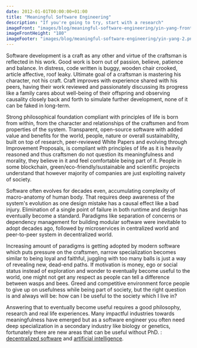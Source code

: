 ```yaml
---
date: 2012-01-01T00:00:00+01:00
title: "Meaningful Software Engineering"
description: "If you're going to try, start with a research"
imageFront: "images/blog/meaningful-software-engineering/yin-yang-front.png"
imageFrontHeight: "180"
imageFooter: "images/blog/meaningful-software-engineering/yin-yang-2.png"
---
```


Software development is a craft as any other and virtue of the craftsman is reflected in his work.
Good work is born out of passion, believe, patience and balance. In distress, code written is buggy, wooden chair crooked,
article affective, roof leaky. Ultimate goal of a craftsman is mastering his character, not his craft. Craft improves with
experience shared with his peers, having their work reviewed and passionately discussing its progress like a family cares about
well-being of their offspring and observing causality closely back and forth to simulate further development, none of it
can be faked in long-term.

Strong philosophical foundation compliant with principles of life is born from within, from the character and
relationships of the craftsmen and from properties of the system. Transparent, open-source software with added value
and benefits for the world, people, nature or overall sustainability, built on top of research, peer-reviewed White
Papers and evolving through Improvement Proposals, is compliant with principles of life as it is heavily reasoned and
thus craftsmen do not question its meaningfulness and morality, they believe in it and feel comfortable being part of it.
People in some blockchain, green/eco-friendly/sustainable and scientific projects understand that however majority of
companies are just exploiting naivety of society.

Software often evolves for decades even, accumulating complexity of macro-anatomy of human body.
That requires deep awareness of the system's evolution as one design mistake has a causal effect like a bad injury.
Elimination of a single point of failure in both runtime and design has eventually become a standard.
Paradigms like separation of concerns or dependency management for building modular software were inevitable
to adopt decades ago, followed by microservices in centralized world and peer-to-peer system in decentralized world.

Increasing amount of paradigms is getting adopted by modern software which puts pressure on the craftsmen, narrow specialization
becomes similar to being loyal and faithful, juggling with too many balls is just a way of revealing new, dead-end paths.
If motivation is money, ego or social status instead of exploration and wonder to eventually become useful to the world,
one might not get any respect as people can tell a difference between wasps and bees. Greed and competitive environment
force people to give up on usefulness while being part of society, but the right question is and always will be:
how can I be useful to the society which I live in? 

Answering that to eventually become useful requires a good philosophy, research and real life experiences.
Many impactful industries towards meaningfulness have emerged but as a software engineer you often need deep specialization
in a secondary industry like biology or genetics, fortunately there are new areas that can be useful without PhD. : 
[decentralized software](../in-the-footsteps-of-decentralization) and
[artificial intelligence](../ethical-dilemmas-of-ai).
